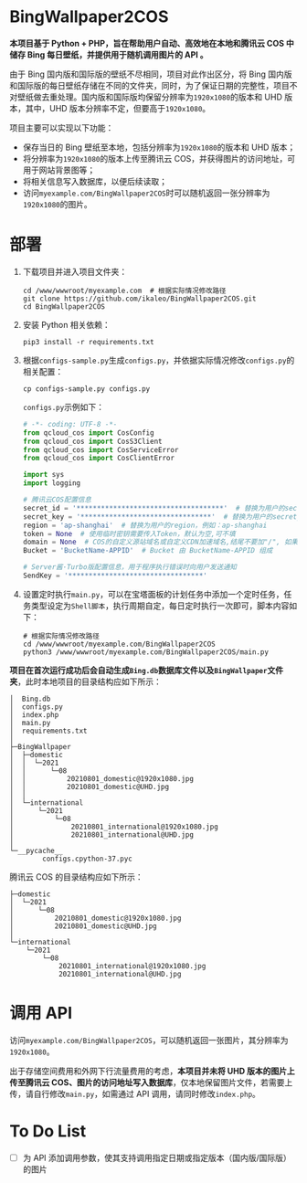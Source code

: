 # BingWallpaper2COS

**本项目基于 Python + PHP，旨在帮助用户自动、高效地在本地和腾讯云 COS 中储存 Bing 每日壁纸，并提供用于随机调用图片的 API 。**

由于 Bing 国内版和国际版的壁纸不尽相同，项目对此作出区分，将 Bing 国内版和国际版的每日壁纸存储在不同的文件夹，同时，为了保证日期的完整性，项目不对壁纸做去重处理。国内版和国际版均保留分辨率为`1920x1080`的版本和 UHD 版本，其中，UHD 版本分辨率不定，但要高于`1920x1080`。

项目主要可以实现以下功能：

* 保存当日的 Bing 壁纸至本地，包括分辨率为`1920x1080`的版本和 UHD 版本；
* 将分辨率为`1920x1080`的版本上传至腾讯云 COS，并获得图片的访问地址，可用于网站背景图等；
* 将相关信息写入数据库，以便后续读取；
* 访问`myexample.com/BingWallpaper2COS`时可以随机返回一张分辨率为`1920x1080`的图片。

# 部署

1. 下载项目并进入项目文件夹：

   ```shell
   cd /www/wwwroot/myexample.com  # 根据实际情况修改路径
   git clone https://github.com/ikaleo/BingWallpaper2COS.git
   cd BingWallpaper2COS
   ```

2. 安装 Python 相关依赖：

   ```shell
   pip3 install -r requirements.txt
   ```
   
3. 根据`configs-sample.py`生成`configs.py`，并依据实际情况修改`configs.py`的相关配置：

   ```
   cp configs-sample.py configs.py
   ```

   `configs.py`示例如下：

   ```python
   # -*- coding: UTF-8 -*-
   from qcloud_cos import CosConfig
   from qcloud_cos import CosS3Client
   from qcloud_cos import CosServiceError
   from qcloud_cos import CosClientError
   
   import sys
   import logging
   
   # 腾讯云COS配置信息
   secret_id = '************************************'  # 替换为用户的secret_id
   secret_key = '********************************'  # 替换为用户的secret_key
   region = 'ap-shanghai'  # 替换为用户的region，例如：ap-shanghai
   token = None  # 使用临时密钥需要传入Token，默认为空,可不填
   domain = None  # COS的自定义源站域名或自定义CDN加速域名,结尾不要加"/", 如果使用全球加速域名, 则设置成对应的域名
   Bucket = 'BucketName-APPID'  # Bucket 由 BucketName-APPID 组成
   
   # Server酱·Turbo版配置信息，用于程序执行错误时向用户发送通知
   SendKey = '*********************************'
   ```

4. 设置定时执行`main.py`，可以在宝塔面板的计划任务中添加一个定时任务，任务类型设定为`Shell脚本`，执行周期自定，每日定时执行一次即可，脚本内容如下：

   ```shell
   # 根据实际情况修改路径
   cd /www/wwwroot/myexample.com/BingWallpaper2COS
   python3 /www/wwwroot/myexample.com/BingWallpaper2COS/main.py
   ```

**项目在首次运行成功后会自动生成`Bing.db`数据库文件以及`BingWallpaper`文件夹**，此时本地项目的目录结构应如下所示：

```
│  Bing.db
│  configs.py
│  index.php
│  main.py
│  requirements.txt
│          
├─BingWallpaper
│  ├─domestic
│  │  └─2021
│  │      └─08
│  │          20210801_domestic@1920x1080.jpg
│  │          20210801_domestic@UHD.jpg
│  │              
│  └─international
│      └─2021
│          └─08
│              20210801_international@1920x1080.jpg
│              20210801_international@UHD.jpg
│                  
└─__pycache__
        configs.cpython-37.pyc
```

腾讯云 COS 的目录结构应如下所示：

```
├─domestic
│  └─2021
│      └─08
│          20210801_domestic@1920x1080.jpg
│          20210801_domestic@UHD.jpg
│              
└─international
    └─2021
        └─08
            20210801_international@1920x1080.jpg
            20210801_international@UHD.jpg
```

# 调用 API

访问`myexample.com/BingWallpaper2COS`，可以随机返回一张图片，其分辨率为`1920x1080`。

出于存储空间费用和外网下行流量费用的考虑，**本项目并未将 UHD 版本的图片上传至腾讯云 COS、图片的访问地址写入数据库**，仅本地保留图片文件，若需要上传，请自行修改`main.py`，如需通过 API 调用，请同时修改`index.php`。

# To Do List

- [ ] 为 API 添加调用参数，使其支持调用指定日期或指定版本（国内版/国际版）的图片

